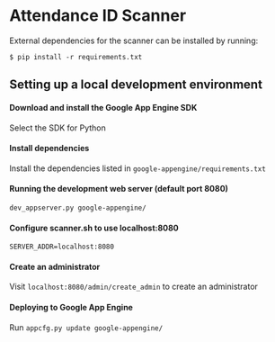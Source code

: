 # Attendance ID Scanner

External dependencies for the scanner can be installed by running:

`$ pip install -r requirements.txt`

## Setting up a local development environment
#### Download and install the Google App Engine SDK
Select the SDK for Python
#### Install dependencies
Install the dependencies listed in `google-appengine/requirements.txt`
#### Running the development web server (default port 8080)
`dev_appserver.py google-appengine/`
#### Configure scanner.sh to use localhost:8080
`SERVER_ADDR=localhost:8080`
#### Create an administrator
Visit `localhost:8080/admin/create_admin` to create an administrator
#### Deploying to Google App Engine
Run `appcfg.py update google-appengine/`
